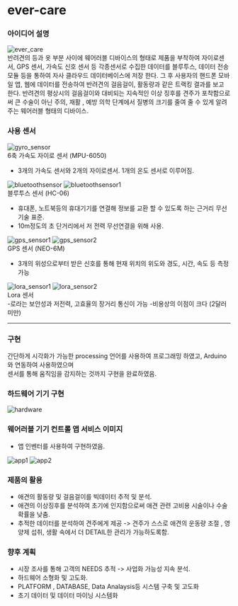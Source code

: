 # ever-care      
   
   
### 아이디어 설명   
![ever_care](https://user-images.githubusercontent.com/88263745/152624372-933b8a6e-3b71-4659-b09d-0a36e2d41897.png)   
반려견의 등과 옷 부분 사이에 웨어러블 디바이스의 형태로 제품을 부착하여 자이로센서, GPS 센서, 가속도 신호 센서 등 각종센서로 수집한 데이터를 블루투스, 데이터 전송 모듈 등을 통하여 자사 클라우드 데이터베이스에 저장 한다. 그 후 사용자의 핸드폰 모바일 앱, 웹에 데이터를 전송하여 반려견의 걸음걸이, 활동량과 같은 트랙킹 결과를 보고 한다. 반려견의 평상시의 걸음걸이와 대비되는 지속적인 이상 징후를 견주가 포착함으로써 큰 수술이 아닌 주의, 재활 , 예방 의학 단계에서 질병의 크기를 줄여 줄 수 있게 알려주는 웨어러블 형태의 디바이스.


### 사용 센서   
![gyro_sensor](https://user-images.githubusercontent.com/88263745/152624756-032b9e1a-b0f2-47e7-a4dd-aae469370d41.png)  
6축 가속도 자이로 센서 (MPU-6050)  
- 3개의 가속도 센서와 2개의 자이로센서. 1개의 온도 센서로 이루어짐.  


![bluetoothsensor](https://user-images.githubusercontent.com/88263745/152624762-2b6aa3a7-f698-41c7-92f2-313834b44f18.png) ![bluetoothsensor1](https://user-images.githubusercontent.com/88263745/152624766-e2fb488f-06fd-4712-a4ff-ddbc697c5495.png)  
블루투스 센서 (HC-06)  
- 휴대폰, 노트북등의 휴대기기를 연결해 정보를 교환 할 수 있도록 하는 근거리 무선 기술 표준.  
- 10m정도의 초 단거리에서 저 전력 무선연결을 위해 사용.


![gps_sensor1](https://user-images.githubusercontent.com/88263745/152624774-4e5f7de9-5519-4528-8993-36a702cbeab4.png) ![gps_sensor2](https://user-images.githubusercontent.com/88263745/152624779-e817837c-da96-43f7-8dc6-486b4b1ad201.png)  
GPS 센서 (NEO-6M)  
- 3개의 위성으로부터 받은 신호를 통해 현재 위치의 위도와 경도, 시간, 속도 등 측정 가능 


![lora_sensor1](https://user-images.githubusercontent.com/88263745/152624788-74bbf1dd-00f4-412e-9cc6-1de54fef2de7.png) ![lora_sensor2](https://user-images.githubusercontent.com/88263745/152624789-bb2e66a8-6230-4984-a70a-4882faca6942.png)  
Lora 센서  
-로라는 보안성과 저전력, 고효율의 장거리 통신이 가능
-비용상의 이점이 크다 (2달러 미만)
***

### 구현
간단하게 시각화가 가능한 processing 언어를 사용하여 프로그래밍 하였고, Arduino와 연동하여 사용하였으며  
센서를 통해 움직임을 감지하는 것까지 구현을 완료하였음.

### 하드웨어 기기 구현  
![hardware](https://user-images.githubusercontent.com/88263745/152625955-032f68ad-3233-4d26-9c94-08b37280abd7.jpg)


### 웨어러블 기기 컨트롤 앱 서비스 이미지  
* 앱 인벤터를 사용하여 구현하였음.


![app1](https://user-images.githubusercontent.com/88263745/152625972-6033c800-1696-4e98-9600-d97f787f517b.jpg) 
![app2](https://user-images.githubusercontent.com/88263745/152625975-05a60015-d0be-400e-abf7-66c9cde0c85a.jpg)


### 제품의 활용  
- 애견의 활동량 및 걸음걸이를 빅데이터 추적 및 분석.
- 애견의 이상징후를 분석하여 초기에 인지함으로써 애견 관련 고비용 시술이나 수술 확률을 낮춤.
- 추적한 데이터를 분석하여 견주에게 제공 -> 견주가 스스로 애견의 운동량 조절 , 영양제 섭취, 생활 속에서 더 DETAIL한  관리가 가능하도록함.


### 향후 계획  
- 시장 조사를 통해 고객의 NEEDS 추적 -> 사업화 가능성 지속 분석.
- 하드웨어 소형화 및 고도화.
- PLATFORM , DATABASE, Data Analaysis등 시스템 구축 및 고도화  
- 초기 데이터 및 데이터 마이닝 시스템화
